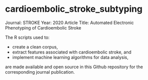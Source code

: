 # cardioembolic_stroke_subtyping

Journal: STROKE
Year: 2020
Article Title: Automated Electronic Phenotyping of Cardioembolic Stroke

The R scripts used to:
- create a clean corpus,
- extract features associated with cardioembolic stroke, and 
- implement machine learning algorithms for data analysis,

are made available and open source in this Github repository for the corresponding journal publication.

